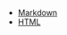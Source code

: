 
* [Markdown](https://Nasutia85.github.io/rsschool-cv/cv)
* [HTML](https://Nasutia85.github.io/rsschool-cv/)